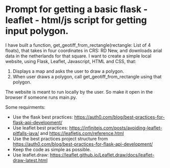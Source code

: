 # Prompt for getting a basic flask - leaflet - html/js script for getting input polygon.

I have built a function, get_geotiff_from_rectangle(rectangle: List of 4 floats), that takes in four coordinates in CRS: RD New, and downloads arial data in the netherlands for that square. I want to create a simple local website, using Flask, Leaflet, Javascript, HTML and CSS, that:
1. Displays a map and asks the user to draw a polygon.
2. When user draws a polygon, call get_geotiff_from_rectangle using that polygon.

The website is meant to run locally by the user. So make it open in the browser if someone runs main.py.

Some requirments:
- Use the flask best practices: https://auth0.com/blog/best-practices-for-flask-api-development/
- Use leaflet best practices: https://infinitejs.com/posts/avoiding-leaflet-pitfalls-java/ and https://leafletjs.com/reference.html
- Use the best practices project structure from https://auth0.com/blog/best-practices-for-flask-api-development/
- Keep the code as simple as possible.
- Use leaflet.draw: https://leaflet.github.io/Leaflet.draw/docs/leaflet-draw-latest.html
